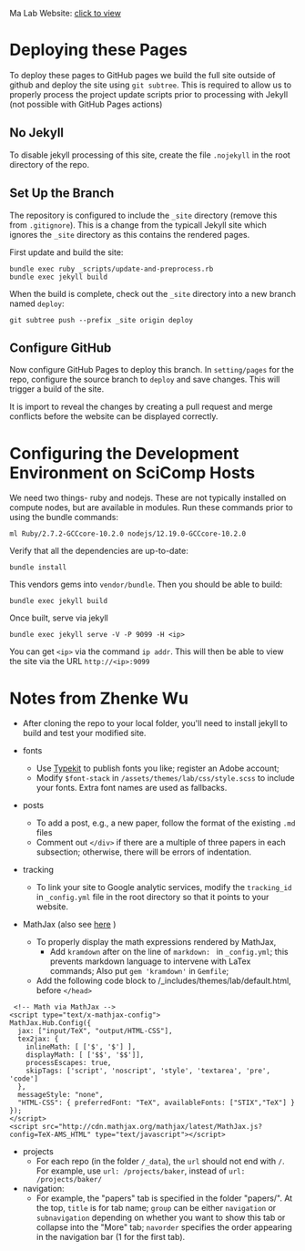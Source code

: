 Ma Lab Website: [click to view](https://drjingma.com)

# Deploying these Pages

To deploy these pages to GitHub pages we build the full site outside of github and deploy the site using `git subtree`.  This is required to allow us to properly process the project update scripts prior to processing with Jekyll (not possible with GitHub Pages actions)

## No Jekyll

To disable jekyll processing of this site, create the file `.nojekyll` in the root directory of the repo.

## Set Up the Branch

The repository is configured to include the `_site` directory (remove this from `.gitignore`).  This is a change from the typicall Jekyll site which ignores the `_site` directory as this contains the rendered pages.

First update and build the site:

```
bundle exec ruby _scripts/update-and-preprocess.rb
bundle exec jekyll build
```

When the build is complete, check out the `_site` directory into a new branch named `deploy`:

```
git subtree push --prefix _site origin deploy
```

## Configure GitHub

Now configure GitHub Pages to deploy this branch.  In `setting/pages` for the repo, configure the source branch to `deploy` and save changes.  This will trigger a build of the site.

It is import to reveal the changes by creating a pull request and merge conflicts before the website can be displayed correctly. 

# Configuring the Development Environment on SciComp Hosts

We need two things- ruby and nodejs.  These are not typically installed on compute nodes, but are available in modules.  Run these commands prior to using the bundle commands:

```
ml Ruby/2.7.2-GCCcore-10.2.0 nodejs/12.19.0-GCCcore-10.2.0
```

Verify that all the dependencies are up-to-date:

```
bundle install
```

This vendors gems into `vendor/bundle`.  Then you should be able to build:

```
bundle exec jekyll build

``` 

Once built, serve via jekyll

```
bundle exec jekyll serve -V -P 9099 -H <ip>
```

You can get `<ip>` via the command `ip addr`.  This will then be able to view the site via the URL `http://<ip>:9099`

# Notes from Zhenke Wu

* After cloning the repo to your local folder, you'll need to install jekyll to build and test your modified site. 

* fonts
	- Use [Typekit](https://typekit.com/) to publish fonts you like; register an Adobe account;
	- Modify `$font-stack` in `/assets/themes/lab/css/style.scss` to include your fonts. Extra font names are used as fallbacks.
* posts
    - To add a post, e.g., a new paper, follow the format of the existing `.md` files
    - Comment out `</div>` if there are a multiple of three papers in each subsection; otherwise, there will be errors of indentation. 
* tracking
	- To link your site to Google analytic services, modify the `tracking_id` in `_config.yml` file in the root directory so that it points to your website.
* MathJax (also see [here](http://www.idryman.org/blog/2012/03/10/writing-math-equations-on-octopress/) )
	- To properly display the math expressions rendered by MathJax, 
		+ Add `kramdown` after on the line of `markdown: ` in `_config.yml`; this prevents markdown language to intervene with LaTex commands; Also put `gem 'kramdown'` in `Gemfile`;
	- Add the following code block to /_includes/themes/lab/default.html, before `</head>`
	
>
     <!-- Math via MathJax -->
	<script type="text/x-mathjax-config">
	MathJax.Hub.Config({
	  jax: ["input/TeX", "output/HTML-CSS"],
	  tex2jax: {
	    inlineMath: [ ['$', '$'] ],
	    displayMath: [ ['$$', '$$']],
	    processEscapes: true,
	    skipTags: ['script', 'noscript', 'style', 'textarea', 'pre', 'code']
	  },
	  messageStyle: "none",
	  "HTML-CSS": { preferredFont: "TeX", availableFonts: ["STIX","TeX"] }
	});
	</script>
	<script src="http://cdn.mathjax.org/mathjax/latest/MathJax.js?config=TeX-AMS_HTML" type="text/javascript"></script>

* projects
    - For each repo (in the folder `/_data`), the `url` should not end with `/`. For example, use `url: /projects/baker`, instead of `url: /projects/baker/`
* navigation:
    - For example, the "papers" tab is specified in the folder "papers/". At the top, `title` is for tab name; `group` can be either `navigation` or `subnavigation` depending on whether you want to show this tab or collapse into the "More" tab; `navorder` specifies the order appearing in the navigation bar (1 for the first tab).
